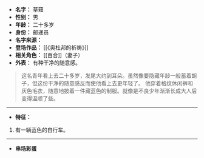 
- **名字：** 草薙
- **性别：** 男
- **年龄：** 二十多岁
- **身份：** 邮递员
- **名字来源：** 
- **登场作品：** [[《奥杜邦的祈祷》]]
- **相关角色：** [[百合]]（妻子）
- **外表：** 有种干净的随意感。

> 这名青年看上去二十多岁，发尾大约到耳朵。虽然像要隐藏年龄一般蓄着胡子，但这份干净的随意感反而使他看上去更年轻了。
> 他穿着格纹休闲裤和灰色毛衣，随意地披着一件藏蓝色的制服。就像是不良少年渐渐长成大人后变得温顺了些。

---

- **特征：** 

1. 有一辆蓝色的自行车。

---

- **串场彩蛋** 